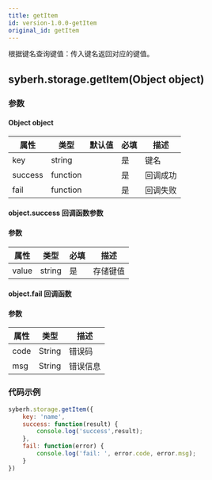 ```yaml
---
title: getItem
id: version-1.0.0-getItem
original_id: getItem
---
```


根据键名查询键值：传入键名返回对应的键值。

<!-- 支持`Promise` 使用。 -->

## syberh.storage.getItem(Object object)
### 参数
#### Object object
| 属性     | 类型   | 默认值  |  必填 | 描述                         |
| ---------- | ------- | -------- | ---------------- | ----------------------------------
| key | string |   | 是       | 键名 |
| success | function |  |  是       | 回调成功      |
| fail   | function |  |  是       | 回调失败     |

#### object.success 回调函数参数
#### 参数
| 属性     | 类型    | 必填 | 描述                     |
| ---------- | ------- | -------- | ---------------------- |
| value | string  | 是     | 存储键值 |

#### object.fail 回调函数
#### 参数
| 属性 | 类型  | 描述 |
| -- | -- | -- |
| code | String | 错误码 |
| msg | String  | 错误信息 |


### 代码示例
``` javascript
syberh.storage.getItem({
    key: 'name',
    success: function(result) {
        console.log('success',result); 
    },
    fail: function(error) {
        console.log('fail: ', error.code, error.msg);
    }
})
```

<!-- #### Promise
``` javascript
syberh.storage.getItem({
    key: 'name'
}).then(function(result) {
    console.log('success',result); 
}).catch(function(error) {
    console.log('fail: ', error.code, error.msg);
})
``` -->